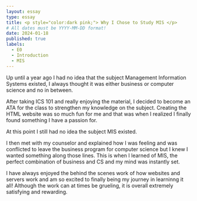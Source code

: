 ```yaml
---
layout: essay
type: essay
title: <p style="color:dark pink;"> Why I Chose to Study MIS </p>
# All dates must be YYYY-MM-DD format!
date: 2024-01-18
published: true
labels:
  - E0
  - Introduction
  - MIS
---
```


Up until a year ago I had no idea that the subject Management Information Systems existed, I always thought it was either business or computer science and no in between. 

After taking ICS 101 and really enjoying the material, I decided to become an ATA for the class to strengthen my knowledge on the subject. Creating the HTML website was so much fun for me and that was when I realized I finally found something I have a passion for. 

At this point I still had no idea the subject MIS existed.

I then met with my counselor and explained how I was feeling and was conflicted to leave the business program for computer science but I knew I wanted something along those lines. This is when I learned of MIS, the perfect combination of business and CS and my mind was instantly set. 

I have always enjoyed the behind the scenes work of how websites and servers work and am so excited to finally being my journey in learninng it all! Although the work can at times be grueling, it is overall extremely satisfying and rewarding.
